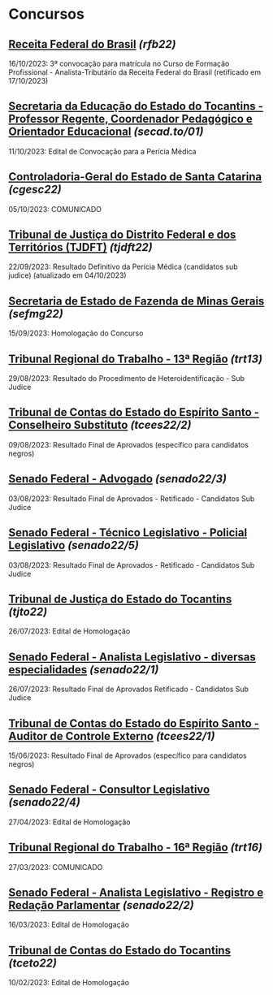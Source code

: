 # Concursos

## [Receita Federal do Brasil](./rfb22/) *(rfb22)*
16/10/2023: 3ª convocação para matrícula no Curso de Formação Profissional - Analista-Tributário da Receita Federal do Brasil (retificado em 17/10/2023)

## [Secretaria da Educação do Estado do Tocantins - Professor Regente, Coordenador Pedagógico e Orientador Educacional](./secad.to-01/) *(secad.to/01)*
11/10/2023: Edital de Convocação para a Perícia Médica

## [Controladoria-Geral do Estado de Santa Catarina](./cgesc22/) *(cgesc22)*
05/10/2023: COMUNICADO

## [Tribunal de Justiça do Distrito Federal e dos Territórios (TJDFT)](./tjdft22/) *(tjdft22)*
22/09/2023: Resultado Definitivo da Perícia Médica (candidatos sub judice) (atualizado em 04/10/2023)

## [Secretaria de Estado de Fazenda de Minas Gerais](./sefmg22/) *(sefmg22)*
15/09/2023: Homologação do Concurso

## [Tribunal Regional do Trabalho - 13ª Região](./trt13/) *(trt13)*
29/08/2023: Resultado do Procedimento de Heteroidentificação - Sub Judice

## [Tribunal de Contas do Estado do Espírito Santo - Conselheiro Substituto](./tcees22-2/) *(tcees22/2)*
09/08/2023: Resultado Final de Aprovados (específico para candidatos negros)

## [Senado Federal - Advogado](./senado22-3/) *(senado22/3)*
03/08/2023: Resultado Final de Aprovados - Retificado - Candidatos Sub Judice

## [Senado Federal - Técnico Legislativo - Policial Legislativo](./senado22-5/) *(senado22/5)*
03/08/2023: Resultado Final de Aprovados - Retificado - Candidatos Sub Judice

## [Tribunal de Justiça do Estado do Tocantins](./tjto22/) *(tjto22)*
26/07/2023: Edital de Homologação

## [Senado Federal - Analista Legislativo - diversas especialidades](./senado22-1/) *(senado22/1)*
26/07/2023: Resultado Final de Aprovados Retificado - Candidatos Sub Judice

## [Tribunal de Contas do Estado do Espírito Santo - Auditor de Controle Externo](./tcees22-1/) *(tcees22/1)*
15/06/2023: Resultado Final de Aprovados (específico para candidatos negros)

## [Senado Federal - Consultor Legislativo](./senado22-4/) *(senado22/4)*
27/04/2023: Edital de Homologação

## [Tribunal Regional do Trabalho - 16ª Região](./trt16/) *(trt16)*
27/03/2023: COMUNICADO

## [Senado Federal - Analista Legislativo - Registro e Redação Parlamentar](./senado22-2/) *(senado22/2)*
16/03/2023: Edital de Homologação

## [Tribunal de Contas do Estado do Tocantins](./tceto22/) *(tceto22)*
10/02/2023: Edital de Homologação

